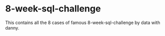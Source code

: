 # 8-week-sql-challenge
This contains all the 8 cases of famous 8-week-sql-challenge by data with danny.
